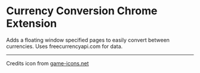 # Currency Conversion Chrome Extension

Adds a floating window specified pages to easily convert between currencies. Uses freecurrencyapi.com for data.

---

Credits icon from [game-icons.net](https://game-icons.net/)
